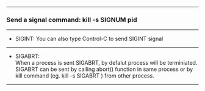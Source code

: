 ----------------  
### Send a signal command: kill -s SIGNUM pid
----------------  
* SIGINT: 
  You can also type Control-C to send SIGINT signal
----------------  
* SIGABRT:   
  When a process is sent SIGABRT, by defalut process will be terminiated.  
  SIGABRT can be sent by calling abort() function in same process or by kill command (eg. kill -s SIGABRT <pid>) from other process.
----------------  
